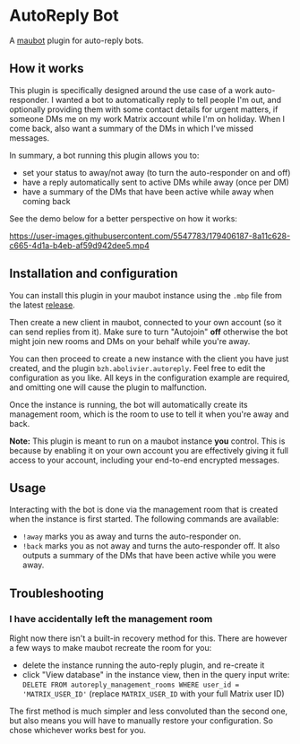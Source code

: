# AutoReply Bot

A [maubot](https://github.com/maubot/maubot) plugin for auto-reply bots.

## How it works

This plugin is specifically designed around the use case of a work auto-responder. I
wanted a bot to automatically reply to tell people I'm out, and optionally providing them
with some contact details for urgent matters, if someone DMs me on my work Matrix account
while I'm on holiday. When I come back, also want a summary of the DMs in which I've
missed messages.

In summary, a bot running this plugin allows you to:

* set your status to away/not away (to turn the auto-responder on and off)
* have a reply automatically sent to active DMs while away (once per DM)
* have a summary of the DMs that have been active while away when coming back

See the demo below for a better perspective on how it works:

https://user-images.githubusercontent.com/5547783/179406187-8a11c628-c665-4d1a-b4eb-af59d942dee5.mp4

## Installation and configuration

You can install this plugin in your maubot instance using the `.mbp` file from the latest
[release](https://github.com/babolivier/matrix-autoreply/releases).

Then create a new client in maubot, connected to your own account (so it can send replies
from it). Make sure to turn "Autojoin" __off__ otherwise the bot might join new rooms and
DMs on your behalf while you're away.

You can then proceed to create a new instance with the client you have just created, and
the plugin `bzh.abolivier.autoreply`. Feel free to edit the configuration as you like. All
keys in the configuration example are required, and omitting one will cause the plugin to
malfunction.

Once the instance is running, the bot will automatically create its management room, which
is the room to use to tell it when you're away and back.

__Note:__ This plugin is meant to run on a maubot instance __you__ control. This is
because by enabling it on your own account you are effectively giving it full access to
your account, including your end-to-end encrypted messages.

## Usage

Interacting with the bot is done via the management room that is created when the instance
is first started. The following commands are available:

* `!away` marks you as away and turns the auto-responder on.
* `!back` marks you as not away and turns the auto-responder off. It also outputs a
  summary of the DMs that have been active while you were away.

## Troubleshooting

### I have accidentally left the management room

Right now there isn't a built-in recovery method for this. There are however a few ways to
make maubot recreate the room for you:

* delete the instance running the auto-reply plugin, and re-create it
* click "View database" in the instance view, then in the query input write:
  `DELETE FROM autoreply_management_rooms WHERE user_id = 'MATRIX_USER_ID'` (replace
  `MATRIX_USER_ID` with your full Matrix user ID)

The first method is much simpler and less convoluted than the second one, but also means
you will have to manually restore your configuration. So chose whichever works best for
you.
